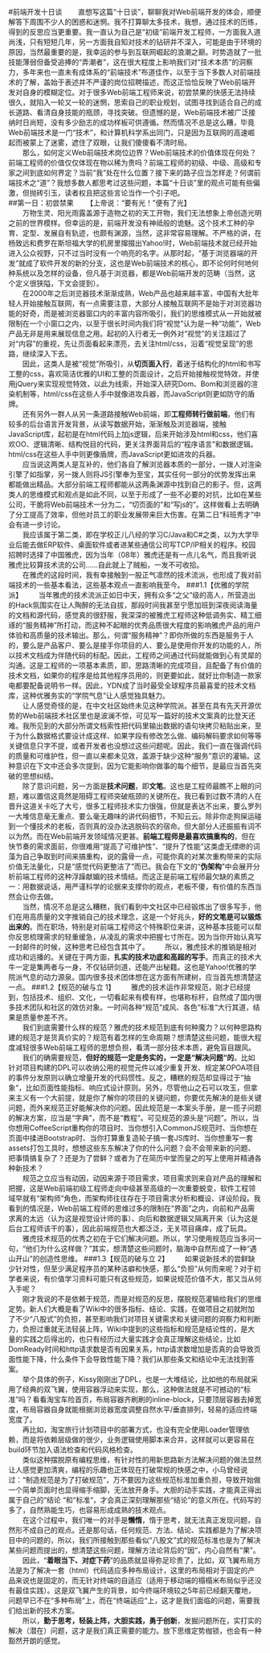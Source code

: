 #前端开发十日谈
　　直想写这篇“十日谈”，聊聊我对Web前端开发的体会，顺便解答下周围不少人的困惑和迷惘。我不打算聊太多技术，我想，通过技术的历练，得到的反思应当更重要。我一直认为自己是“初级”前端开发工程师，一方面我入道尚浅，只有短短几年，另一方面我自知对技术的钻研并不深入，可能是由于环境的原因，当然最重要的是，我幸运的参与到互联网崛起的浪潮之巅。时势造就了一批技能薄弱但备受追捧的“弄潮者”，这在很大程度上影响我们对“技术本质”的洞察力，多年来也一直未有成体系的“前端技术”布道佳作，以至于当下多数人对前端技术的了解，盖始于表述并不严谨的岗位招聘描述，而这正恰恰反映了Web前端开发对自身的模糊定位。对于很多Web前端工程师来说，初尝禁果的快感无法持续很久，就陷入一轮又一轮的迷惘，思索自己的职业规划，试图寻找到适合自己的成长道路、看清自身技能的瓶颈，寻找突破。但遗憾的是，Web前端技术被广泛接纳时日尚短，没有多少励志的成功样板可供遵循。然而情况不总是这么糟，毕竟Web前端技术是一门“技术”，和计算机科学系出同门，只是因为互联网的高速崛起而被蒙上了迷雾，遮住了双眼，让我们傻傻看不清时局。  
　　那么，如何定义Web前端技术岗位边界？Web前端技术的价值体现在何处？前端工程师的价值仅仅体现在物以稀为贵吗？前端工程师的初级、中级、高级和专家之间到底如何界定？当前“我”处在什么位置？接下来的路子应当怎样走？何谓前端技术之“道”？我想多数人都思考过这些问题，本篇“十日谈”里的观点可能有些偏激，但抛砖引玉，读者权且把这些言论当作一个引子吧。  
##第一日：初尝禁果
　　【上帝说：“要有光！”便有了光】  
　　万物生灵、阳光雨露盖源于造物之初的天工开物，我们无法想象上帝创造光明之前的世界模样。但幸运的是，前端开发没有神祗般的诡魅。这个技术工种的孕育、定型、发展自有轨迹，也颇有渊源，当然，这非常容易理解。不严格的讲，在杨致远和费罗在斯坦福大学的机房里撺掇出Yahoo!时，Web前端技术就已经开始进入公众视野，只不过当时没有一个响亮的名字。从那时起，“基于浏览器端的开发”就成了软件开发的新的分支，这也是Web前端技术的核心，即不论何时何地何种系统以及怎样的设备，但凡基于浏览器，都是Web前端开发的范畴（当然，这个定义很狭隘，下文会提到）。  
　　在2000年之后浏览器技术渐渐成熟，Web产品也越来越丰富，中国有大批年轻人开始接触互联网，有一点需要注意，大部分人接触互联网不是始于对浏览器功能的好奇，而是被浏览器窗口内的丰富内容所吸引，我们的思维模式从一开始就被限制在一个小窗口之内，以至于很长时间内我们将“视觉”认为是一种“功能”，Web产品无非是用来展现信息之用。起初的入行者无一例外对“视觉”的关注超过了对“内容”的重视，先让页面看起来漂亮，去关注html/css，沿着“视觉呈现”的思路，继续深入下去。  
　　因此，这类人是被“视觉”所吸引，从**切页面入行**，着迷于结构化的html和书写工整的css，喜欢简洁优雅的UI和工整的页面设计，之后开始接触视觉特效，并使用jQuery来实现视觉特效，以此为线索，开始深入研究Dom、Bom和浏览器的渲染机制等，html/css在这些人手中就像进攻兵器，而JavaScript则更如防守的盾牌。  
　　还有另外一群人从另一条道路接触Web前端，即**工程师转行做前端**，他们有较多的后台语言开发背景，从读写数据开始，渐渐触及浏览器端，接触JavaScript库，起初是在html代码上加js逻辑，后来开始涉及html和css，他们喜欢OO、逻辑清晰、结构悦目的代码，更关注界面背后的“程序语言”和数据逻辑。html/css在这些人手中则更像盾牌，而JavaScript更如进攻的兵器。   
　　应当说这两类人是互补的，他们各自了解浏览器本质的一部分，一拨人对渲染引擎了如指掌，另一拨人则将JS引擎奉为至宝，其实任何一部分的优势发挥出来都能做出精品。大部分前端工程师都能从这两条渊源中找到自己的影子。但，这两类人的思维模式和观点是如此不同，以至于形成了一些不必要的对抗，比如在某些公司，干脆将Web前端技术一分为二，“切页面的”和“写js的”。这样做看上去明确了分工提高了效率，但他对员工的职业发展带来巨大伤害。在第二日“科班秀才”中会有进一步讨论。  
　　我应该属于第二类，即在学校正儿八经的学习C/Java和C#之类，以为大学毕业后能去做ERP软件、桌面软件或者进某些通信公司写TCP/IP相关的程序。校园招聘时选择了中国雅虎，因为当年（08年）雅虎还是有一点儿名气，而且我听说雅虎比较算技术流的公司……自此就上了贼船，一发不可收拾。  
　　在雅虎的这段时间，我有幸接触到一股正气凛然的技术流派，也形成了我对前端技术的一些基本看法，这些基本观点一直影响我至今。
###1.1【优雅的学院派】
　　当年雅虎的技术流派正如日中天，拥有众多“之父”级的高人，所营造出的Hack氛围实在让人陶醉的无法自拔，那段时间我甚至宁愿加班到深夜阅读海量的文档和源代码，感觉真的很舒服，我深深的被雅虎工程师这种低调务实、精工细琢的“服务精神”所打动，而这种不起眼的优秀品质很大程度的影响雅虎产品的用户体验和高质量的技术输出。那么，何谓“服务精神”？即你所做的东西是服务于人的，要么是产品客户、要么是接手你项目的人、要么是使用你开发的功能的人，所以技术文档成为伴随代码的标配。因此，工程师之间通过代码就能做到心有灵犀的沟通。这是工程师的一项基本素质，即，思路清晰的完成项目，且配备了有价值的技术文档，如果你的程序是给其他程序员用的，则更要如此，就好比你制造一款家电都要配备说明书一样。因此，YDN成了当时最受全球程序员最喜爱的技术文档库，这种优雅务实的“学院气息”让人感觉独具魅力。  
　　让人感觉奇怪的是，在中文社区始终未见这种学院派。甚至在具有先天开源优势的Web前端技术社区里也是波澜不惊，可见写一篇好的技术文案真的比登天还难。我所见到的大部分所谓文档索性把代码里输出数据的语句块拷贝粘贴出来，至于为什么数据格式要设计成这样、如果字段有修改怎么做、编码解码要求如何等等关键信息只字不提，或者开发者也没想过这些问题呢。因此，我们一直在强调代码的质量和可维护性，但一直以来都未见效，盖源于缺少这种“服务”意识的灌输。这种意识在下文中还会多次提到，因为它能影响你做事的每个细节，是最应当首先突破的思想纠结。  
　　除了意识问题，另一方面是**技术问题**，即**文笔**。这也是工程师最瞧不上眼的问题，难以置信这竟然是阻碍工程师突破瓶颈的关键所在。我已看到过数不清的人在晋升这道关卡吃了大亏，很多工程师技术实力很强，但就是表达不出来，要么罗列一大堆信息毫无重点、要么毫无趣味的讲代码细节，不知云云。除非你走狗屎运碰到一个懂技术的老板，否则真的没办法逃脱码农的宿命。但大部分人还振振有词不以为然。而在Web前端开发领域情况更甚。**前端工程师是最喜欢搞重构的**，但在快节奏的需求面前，你很难用“提高了可维护性”、“提升了性能”这类虚无缥缈的词藻为自己争取到时间来搞重构，说的露骨一点，可能你真的对某次重构带来的实际价值无法量化，只是“感觉代码更整洁了”而已。我会在下文的“**伪架构**”中会展开分析前端工程师的这种浮躁献媚的技术情结。而这正是前端工程师最欠缺的素质之一：用数据说话，用严谨科学的论据来支撑你的观点，老板不傻，有价值的东西当然会让你去做。  
　　当然，情况不总是这么糟糕，我们看到中文社区中已经锻炼出了很多写手，他们在用高质量的文字推销自己的技术理念，这是一个好兆头，**好的文笔是可以锻炼出来的**。而在职场，特别是对前端工程师这个特殊职位来讲，这种基本技能可以帮你反思梳理需求的轻重缓急，从凌乱的需求中把握七寸所在。因为当你开始认真写一封邮件的时候，这种思考已经包含其中了。
　　所以，雅虎技术的推销是相对成功和远播的。关键在于两方面，**扎实的技术功底和高超的写手**。而真正的技术大牛一定是集两者与一身，不仅钻研剑道，还能产出秘籍。这也是Yahoo!优雅的学院派气息的动力源泉。国内很多技术团体想在这方面有所建树，应当首先想清楚这一点。
###1.2【规范的破与立 1】
　　雅虎的技术运作非常规范，刚才已经提到，包括技术、组织、文化，一切看起来有模有样，也堪称标杆，自然成了国内很多技术团队和社区的效仿对象。一时间各种“规范“成风、各色“标准“大行其道，结果是质量参差不齐。  
　　我们到底需要什么样的规范？雅虎的技术规范到底有何种魔力？以何种思路构建的规范才是货真价实的？规范有着怎样的生命周期？想清楚这些问题，能很大程度减轻很多Web前端工程师的思想负担，看清一部分技术本质，避免盲目跟风。  
　　我们的确需要规范，**但好的规范一定是务实的，一定是“解决问题“的**。比如针对项目构建的DPL可以收纳公用的视觉元件以减少重复开发、规定某OPOA项目的事件分发原则以确立增量开发的代码惯性。反之，糟糕的规范却显得过于“抽象“，比如页面性能指标、响应式设计原则。另外，尽管他山之石可以攻玉，但拿来主义有一个大前提，就是你了解你的项目的关键问题，你要优先解决的是些关键问题，而外来规范正好能解决你的问题。因此规范是一本案头手册，是一揽子问题的解决方案，应当是“字典”，而不是“教程“。可见规范的源头是“问题”。所以，当你想用CoffeeScript重构你的项目时、当你想引入CommonJS规范时、当你想在页面中揉进Bootstrap时、当你打算重复造轮子搞一套JS库时、当你想重写一套assets打包工具时，想想这些东东解决了你的什么问题？会不会带来新的问题、把事情搞复杂了？还是为了尝鲜？或者为了在简历中堂而皇之的写上使用并精通各种新技术？  
　　规范之立应当有动因，动因来源于项目需求，项目需求则来自对产品的理解和把握，这是Web前端初级工程师走向中级甚至高级的一次重要蜕变，软件工程领域早就有“架构师”角色，而架构师往往存在于项目需求分析和概设、详设阶段。我看到的情况是，Web前端工程师的思维过多的限制在“界面”之内，向前和产品需求离的太远（认为这是视觉设计师的事）、向后和数据逻辑又隔离开来（认为这是后台工程师该干的事），因此前端规范也大都泛泛，无关项目痛痒，成了玩具。  
　　雅虎技术规范的优秀之初在于它们解决问题。所以，学习使用规范应当多问一句，“他们为什么这样做？”其实，想清楚这些问题时，脑海中自然形成了一种“遇山开山”的创造性思维。
###1.3【规范的破与立 2】
　　如果说新技术的尝鲜缺少针对性，但至少满足程序员的某种洁癖和快感，那么“负担”从何而来呢？对于初学者来说，有价值学习资料可能只有这些规范，如果说规范价值不大，那又当从何入手呢？  
　　刚才我说的不是依赖于规范，而是对规范的反思，摆脱规范灌输给我们的思维定势。新人们大概是看了Wiki中的很多指标、结论、实践，在做项目之初就附加了不少“八股式”的负担，甚至影响我们对项目关键需求和关键问题的洞察力和判断力，负担过重就无法轻装上阵，Wiki中提到的这些指标和规范是结论性的，是大量的实践之后得出的，也只有经历过大量实践才会真正理解这些结论，比如DomReady时间和http请求数是否有因果关系，http请求数增加是否真的会导致页面性能下降，什么条件下会导致性能下降？我们从那些条文和结论中无法找到答案。   
　　举个具体的例子，Kissy刚刚出了DPL，也是一大堆结论，比如他的布局就采用了经典的双飞翼，使用容器浮动来实现，那么，这种做法就是不可撼动的“标准”吗？看看淘宝车险首页，布局容器齐刷刷的inline-block，只要顶层容器去掉宽度，布局容器自身就能根据浏览器宽度调整自然水平/垂直排列，轻易的适应终端宽度了。  
　　再比如，淘宝旅行计划项目中的部署方式，也没有完全使用Loader管理依赖，而是将依赖层级做的很少，业务逻辑使用脚本来合并，这样就可以更容易在build环节加入语法检查和代码风格检查。  
　　类似这种摆脱原有编程思维，有针对性的用新思路新方法解决问题的做法显然让人感觉更加清爽，编程的乐趣也正体现在打破常规的快感之中，小马曾经说过：“制造规范是为了打破规范”，万不要因为这些规范标准加重负担，导致开始做一个简单页面时也显得缩手缩脚，无法放开身手。大胆的动手实践，才能真正得出属于自己的“结论 “和“标准“，才会真正深刻理解那些“结论”的意义所在。代码写的多了，自然熟能生巧，也容易形成成熟的技术观点。  
　　在这个过程中，我们唯一的对手是**懒惰**，惰于思考，就无法真正发现问题，自然形不成自己的观点。还是那句话，任何规范、方法、结论、实践都是为了解决项目中的问题的，所以，我们所接触到那些看似“八股文”式的规范标准也是为了解决某些问题而提出的，想清楚这些问题，理解方法论背后的“因“，内心自然有“果”。  
　　因此，“**着眼当下、对症下药**”的品质就显得弥足珍贵了，比如，双飞翼布局方法是为了解决一套（html）代码适应多种布局设计，这里的布局相对于固定的产品来说也是固定的，而无针对终端的自适应（适用于移动端的榻榻米布局似乎还没有最佳实践）。这是双飞翼产生的背景，如今终端环境较之5年前已经翻天覆地，问题早已不在“多种布局”上，而在“终端适应“上，这才是我们面临的问题，需要我们给出新的技术方案。  
　　所以，**勤于思考，轻装上阵，大胆实践，勇于创新**，发掘问题所在，实打实的解决（潜在）问题，这才是我们真正需要的能力。放下思维定势枷锁，也会有一种豁然开朗的感觉。  
